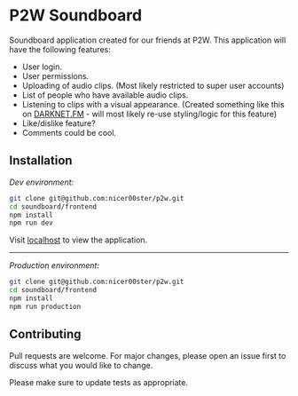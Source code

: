 # P2W Soundboard

Soundboard application created for our friends at P2W. This application will have the following features:
- User login.
- User permissions.
- Uploading of audio clips. (Most likely restricted to super user accounts)
- List of people who have available audio clips.
- Listening to clips with a visual appearance. (Created something like this on [DARKNET.FM](https://github.com/nicer00ster/darknet.fm) - will most likely re-use styling/logic for this feature)
- Like/dislike feature?
- Comments could be cool.


## Installation

_Dev environment:_
```bash
git clone git@github.com:nicer00ster/p2w.git
cd soundboard/frontend
npm install
npm run dev
```
Visit [localhost](http://localhost:3000) to view the application.
- - -
_Production environment:_
```bash
git clone git@github.com:nicer00ster/p2w.git
cd soundboard/frontend
npm install
npm run production
```

## Contributing
Pull requests are welcome. For major changes, please open an issue first to discuss what you would like to change.

Please make sure to update tests as appropriate.
